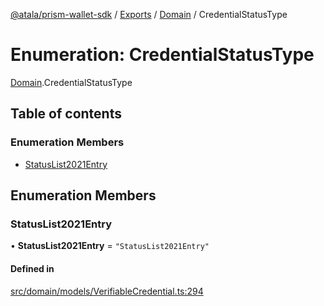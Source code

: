 [@atala/prism-wallet-sdk](../README.md) / [Exports](../modules.md) / [Domain](../modules/Domain.md) / CredentialStatusType

# Enumeration: CredentialStatusType

[Domain](../modules/Domain.md).CredentialStatusType

## Table of contents

### Enumeration Members

- [StatusList2021Entry](Domain.CredentialStatusType.md#statuslist2021entry)

## Enumeration Members

### StatusList2021Entry

• **StatusList2021Entry** = ``"StatusList2021Entry"``

#### Defined in

[src/domain/models/VerifiableCredential.ts:294](https://github.com/hyperledger/identus-edge-agent-sdk-ts/blob/09a15046403a2249034c5ff5dfc7e6e562cd9171/src/domain/models/VerifiableCredential.ts#L294)
